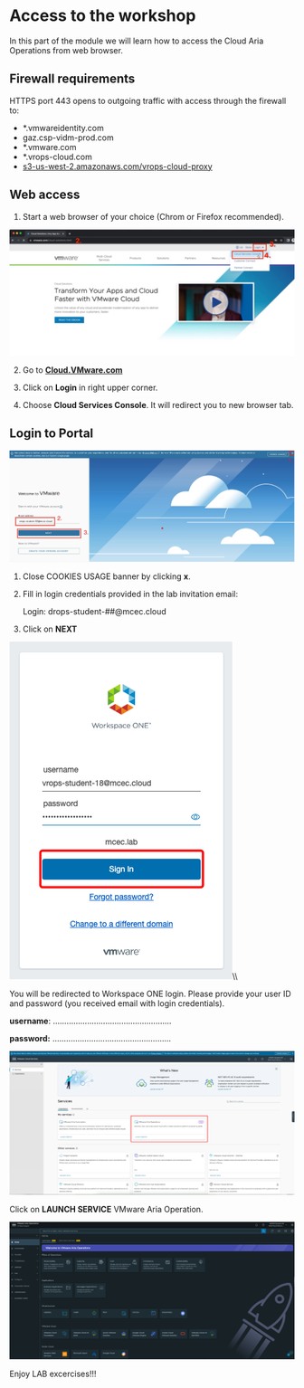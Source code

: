 # Access to the workshop

In this part of the module we will learn how to access the Cloud Aria Operations from web browser.

## Firewall requirements

HTTPS port 443 opens to outgoing traffic with access through the firewall to:

- *.vmwareidentity.com
- gaz.csp-vidm-prod.com
- *.vmware.com
- *.vrops-cloud.com
- [s3-us-west-2.amazonaws.com/vrops-cloud-proxy](https://s3-us-west-2.amazonaws.com/vrops-cloud-proxy)

## Web access 

1. Start a web browser of your choice (Chrom or Firefox recommended).

![image-20230815112911479](./assets/image-20230815112911479.png)

2. Go to  **<a href="https://www.vmware.com/cloud-solutions.html" target="_blank">Cloud.VMware.com</a>**

3. Click on **Login** in right upper corner.

4. Choose **Cloud Services Console**. It will redirect you to new browser tab. 

## Login to Portal

![image-20230815124101967](./assets/image-20230815124101967-2096065.png)

1. Close COOKIES USAGE banner by clicking **x**.

2. Fill in login credentials provided in the lab invitation email:

   Login: drops-student-##@mcec.cloud 

3. Click on **NEXT**

![image-20230925213607504](./assets/image-20230925213607504.png)\\\

You will be redirected to Workspace ONE login. Please provide your user ID and password (you received email with login credentials).

**username**: 	....................................................

**password:** 	....................................................

![image-20230925215436744](./assets/image-20230925215436744.png)

Click on **LAUNCH SERVICE** VMware Aria Operation.

![image-20230925215615119](./assets/image-20230925215615119.png)

Enjoy LAB excercises!!! 



